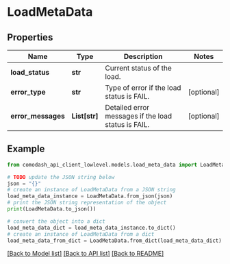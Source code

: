 # LoadMetaData


## Properties

Name | Type | Description | Notes
------------ | ------------- | ------------- | -------------
**load_status** | **str** | Current status of the load. | 
**error_type** | **str** | Type of error if the load status is FAIL. | [optional] 
**error_messages** | **List[str]** | Detailed error messages if the load status is FAIL. | [optional] 

## Example

```python
from comodash_api_client_lowlevel.models.load_meta_data import LoadMetaData

# TODO update the JSON string below
json = "{}"
# create an instance of LoadMetaData from a JSON string
load_meta_data_instance = LoadMetaData.from_json(json)
# print the JSON string representation of the object
print(LoadMetaData.to_json())

# convert the object into a dict
load_meta_data_dict = load_meta_data_instance.to_dict()
# create an instance of LoadMetaData from a dict
load_meta_data_from_dict = LoadMetaData.from_dict(load_meta_data_dict)
```
[[Back to Model list]](../README.md#documentation-for-models) [[Back to API list]](../README.md#documentation-for-api-endpoints) [[Back to README]](../README.md)


